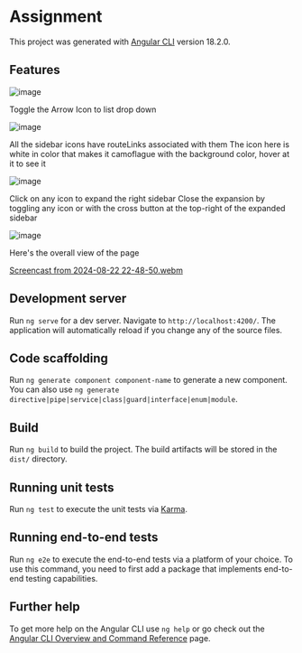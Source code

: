 # Assignment

This project was generated with [Angular CLI](https://github.com/angular/angular-cli) version 18.2.0.

## Features
![image](https://github.com/user-attachments/assets/3339e174-14b8-4a0f-90a9-ee8b2952800d)

Toggle the Arrow Icon to list drop down

![image](https://github.com/user-attachments/assets/ff4dcb9e-006a-4fbd-8e37-efe2f77648cd)

All the sidebar icons have routeLinks associated with them
The icon here is white in color that makes it camoflague with the background color, hover at it to see it

![image](https://github.com/user-attachments/assets/58deda0e-4a7f-4228-a023-172da192d1fb)

Click on any icon to expand the right sidebar
Close the expansion by toggling any icon or with the cross button at the top-right of the expanded sidebar

![image](https://github.com/user-attachments/assets/9534970f-7399-472e-8b65-873d52e884ca)

Here's the overall view of the page

[Screencast from 2024-08-22 22-48-50.webm](https://github.com/user-attachments/assets/27f5e87f-130d-4b41-b87f-f84b3d8814ba)

## Development server


Run `ng serve` for a dev server. Navigate to `http://localhost:4200/`. The application will automatically reload if you change any of the source files.

## Code scaffolding

Run `ng generate component component-name` to generate a new component. You can also use `ng generate directive|pipe|service|class|guard|interface|enum|module`.

## Build

Run `ng build` to build the project. The build artifacts will be stored in the `dist/` directory.

## Running unit tests

Run `ng test` to execute the unit tests via [Karma](https://karma-runner.github.io).

## Running end-to-end tests

Run `ng e2e` to execute the end-to-end tests via a platform of your choice. To use this command, you need to first add a package that implements end-to-end testing capabilities.

## Further help

To get more help on the Angular CLI use `ng help` or go check out the [Angular CLI Overview and Command Reference](https://angular.dev/tools/cli) page.


